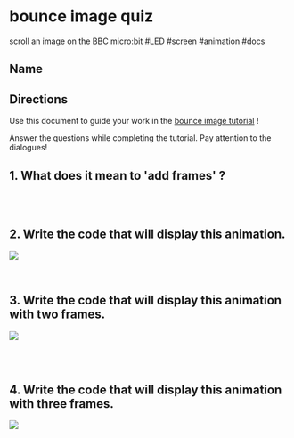 # bounce image quiz

scroll an image on the BBC micro:bit #LED #screen #animation #docs

## Name

## Directions

Use this document to guide your work in the [bounce image tutorial](/microbit/lessons/bounce-image/tutorial) !

Answer the questions while completing the tutorial. Pay attention to the dialogues!

## 1. What does it mean to 'add frames' ? 

<br/>

<br/>

## 2. Write the code that will display this animation.

![](/static/mb/lessons/bounce-image-0.png)

<br/>

## 3. Write the code that will display this animation with two frames.

![](/static/mb/lessons/bounce-image-1.png)

<br/>

<br/>

## 4. Write the code that will display this animation with three frames.

![](/static/mb/lessons/bounce-image-2.png)

<br/>

<br/>

